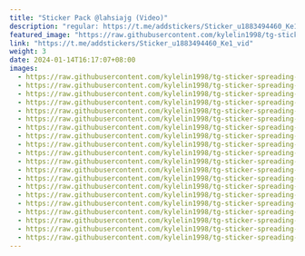 ```yaml
---
title: "Sticker Pack @lahsiajg (Video)"
description: "regular: https://t.me/addstickers/Sticker_u1883494460_Ke1_vid"
featured_image: "https://raw.githubusercontent.com/kylelin1998/tg-sticker-spreading-worldwide-images/main/img/0227e9d4-0848-42d3-8930-3f8018e0f830.jpg"
link: "https://t.me/addstickers/Sticker_u1883494460_Ke1_vid"
weight: 3
date: 2024-01-14T16:17:07+08:00
images:
  - https://raw.githubusercontent.com/kylelin1998/tg-sticker-spreading-worldwide-images/main/img/0227e9d4-0848-42d3-8930-3f8018e0f830.jpg
  - https://raw.githubusercontent.com/kylelin1998/tg-sticker-spreading-worldwide-images/main/img/1d12394c-0f0c-430d-8c9c-9704896c1cc4.jpg
  - https://raw.githubusercontent.com/kylelin1998/tg-sticker-spreading-worldwide-images/main/img/b9972824-0d8f-4662-b2e5-20b367765c13.jpg
  - https://raw.githubusercontent.com/kylelin1998/tg-sticker-spreading-worldwide-images/main/img/4a454ca0-1d54-4993-8cd1-5134455625c4.jpg
  - https://raw.githubusercontent.com/kylelin1998/tg-sticker-spreading-worldwide-images/main/img/4385e4a5-5199-4072-8347-27f1979280a3.jpg
  - https://raw.githubusercontent.com/kylelin1998/tg-sticker-spreading-worldwide-images/main/img/7865f321-a0a9-44f9-be4f-f58358c26347.jpg
  - https://raw.githubusercontent.com/kylelin1998/tg-sticker-spreading-worldwide-images/main/img/fec76e3e-008e-44bc-b198-2f60d71acaab.jpg
  - https://raw.githubusercontent.com/kylelin1998/tg-sticker-spreading-worldwide-images/main/img/e97d6213-088b-48f6-9a51-15f39b7093c3.jpg
  - https://raw.githubusercontent.com/kylelin1998/tg-sticker-spreading-worldwide-images/main/img/9993fa2e-b301-4244-a9f2-f5589d27fe19.jpg
  - https://raw.githubusercontent.com/kylelin1998/tg-sticker-spreading-worldwide-images/main/img/0747456c-76b4-4a67-9c47-2e87228c3d10.jpg
  - https://raw.githubusercontent.com/kylelin1998/tg-sticker-spreading-worldwide-images/main/img/405b2c73-4d8d-4c25-8ab2-35907ab4f433.jpg
  - https://raw.githubusercontent.com/kylelin1998/tg-sticker-spreading-worldwide-images/main/img/a94e2640-17f1-4ab1-8202-079a17e26223.jpg
  - https://raw.githubusercontent.com/kylelin1998/tg-sticker-spreading-worldwide-images/main/img/65e341f6-2c7c-4f1a-87c9-ba6ba7bc73c9.jpg
  - https://raw.githubusercontent.com/kylelin1998/tg-sticker-spreading-worldwide-images/main/img/7d56eda9-6bbb-4a0a-9fd1-02093404e34e.jpg
  - https://raw.githubusercontent.com/kylelin1998/tg-sticker-spreading-worldwide-images/main/img/9b3930f0-ac7e-47da-a9d4-af0e4fd009d7.jpg
  - https://raw.githubusercontent.com/kylelin1998/tg-sticker-spreading-worldwide-images/main/img/e3f50737-41cb-4370-ae60-edd948934775.jpg
  - https://raw.githubusercontent.com/kylelin1998/tg-sticker-spreading-worldwide-images/main/img/586f8a5c-c249-452c-8da6-496903e75c85.jpg
  - https://raw.githubusercontent.com/kylelin1998/tg-sticker-spreading-worldwide-images/main/img/31f65b7a-9549-45dc-b497-15535d5b56e9.jpg
  - https://raw.githubusercontent.com/kylelin1998/tg-sticker-spreading-worldwide-images/main/img/175b9e09-e23c-4b21-88ee-4e3557e6aae6.jpg
  - https://raw.githubusercontent.com/kylelin1998/tg-sticker-spreading-worldwide-images/main/img/e8f720e7-a281-4f08-8a82-3a74b1870a6e.jpg
---
```

